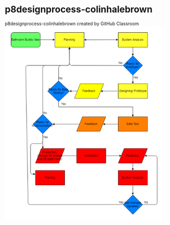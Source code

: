 # p8designprocess-colinhalebrown
p8designprocess-colinhalebrown created by GitHub Classroom
![Bathroom Buddy Flow Chart](https://github.com/clevelandhighschoolcs/p8designprocess-colinhalebrown/blob/master/Bathroom%20Buddy.png)
